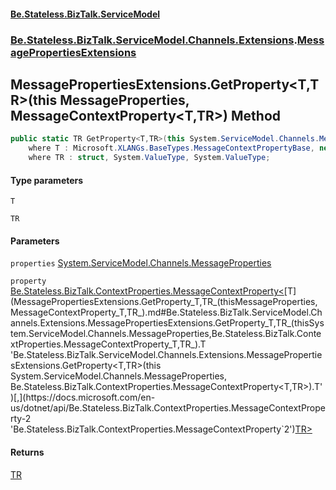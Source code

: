 #### [Be.Stateless.BizTalk.ServiceModel](README.md 'README')
### [Be.Stateless.BizTalk.ServiceModel.Channels.Extensions](Be.Stateless.BizTalk.ServiceModel.Channels.Extensions.md 'Be.Stateless.BizTalk.ServiceModel.Channels.Extensions').[MessagePropertiesExtensions](MessagePropertiesExtensions.md 'Be.Stateless.BizTalk.ServiceModel.Channels.Extensions.MessagePropertiesExtensions')

## MessagePropertiesExtensions.GetProperty<T,TR>(this MessageProperties, MessageContextProperty<T,TR>) Method

```csharp
public static TR GetProperty<T,TR>(this System.ServiceModel.Channels.MessageProperties properties, Be.Stateless.BizTalk.ContextProperties.MessageContextProperty<T,TR> property)
    where T : Microsoft.XLANGs.BaseTypes.MessageContextPropertyBase, new()
    where TR : struct, System.ValueType, System.ValueType;
```
#### Type parameters

<a name='Be.Stateless.BizTalk.ServiceModel.Channels.Extensions.MessagePropertiesExtensions.GetProperty_T,TR_(thisSystem.ServiceModel.Channels.MessageProperties,Be.Stateless.BizTalk.ContextProperties.MessageContextProperty_T,TR_).T'></a>

`T`

<a name='Be.Stateless.BizTalk.ServiceModel.Channels.Extensions.MessagePropertiesExtensions.GetProperty_T,TR_(thisSystem.ServiceModel.Channels.MessageProperties,Be.Stateless.BizTalk.ContextProperties.MessageContextProperty_T,TR_).TR'></a>

`TR`
#### Parameters

<a name='Be.Stateless.BizTalk.ServiceModel.Channels.Extensions.MessagePropertiesExtensions.GetProperty_T,TR_(thisSystem.ServiceModel.Channels.MessageProperties,Be.Stateless.BizTalk.ContextProperties.MessageContextProperty_T,TR_).properties'></a>

`properties` [System.ServiceModel.Channels.MessageProperties](https://docs.microsoft.com/en-us/dotnet/api/System.ServiceModel.Channels.MessageProperties 'System.ServiceModel.Channels.MessageProperties')

<a name='Be.Stateless.BizTalk.ServiceModel.Channels.Extensions.MessagePropertiesExtensions.GetProperty_T,TR_(thisSystem.ServiceModel.Channels.MessageProperties,Be.Stateless.BizTalk.ContextProperties.MessageContextProperty_T,TR_).property'></a>

`property` [Be.Stateless.BizTalk.ContextProperties.MessageContextProperty&lt;](https://docs.microsoft.com/en-us/dotnet/api/Be.Stateless.BizTalk.ContextProperties.MessageContextProperty-2 'Be.Stateless.BizTalk.ContextProperties.MessageContextProperty`2')[T](MessagePropertiesExtensions.GetProperty_T,TR_(thisMessageProperties,MessageContextProperty_T,TR_).md#Be.Stateless.BizTalk.ServiceModel.Channels.Extensions.MessagePropertiesExtensions.GetProperty_T,TR_(thisSystem.ServiceModel.Channels.MessageProperties,Be.Stateless.BizTalk.ContextProperties.MessageContextProperty_T,TR_).T 'Be.Stateless.BizTalk.ServiceModel.Channels.Extensions.MessagePropertiesExtensions.GetProperty<T,TR>(this System.ServiceModel.Channels.MessageProperties, Be.Stateless.BizTalk.ContextProperties.MessageContextProperty<T,TR>).T')[,](https://docs.microsoft.com/en-us/dotnet/api/Be.Stateless.BizTalk.ContextProperties.MessageContextProperty-2 'Be.Stateless.BizTalk.ContextProperties.MessageContextProperty`2')[TR](MessagePropertiesExtensions.GetProperty_T,TR_(thisMessageProperties,MessageContextProperty_T,TR_).md#Be.Stateless.BizTalk.ServiceModel.Channels.Extensions.MessagePropertiesExtensions.GetProperty_T,TR_(thisSystem.ServiceModel.Channels.MessageProperties,Be.Stateless.BizTalk.ContextProperties.MessageContextProperty_T,TR_).TR 'Be.Stateless.BizTalk.ServiceModel.Channels.Extensions.MessagePropertiesExtensions.GetProperty<T,TR>(this System.ServiceModel.Channels.MessageProperties, Be.Stateless.BizTalk.ContextProperties.MessageContextProperty<T,TR>).TR')[&gt;](https://docs.microsoft.com/en-us/dotnet/api/Be.Stateless.BizTalk.ContextProperties.MessageContextProperty-2 'Be.Stateless.BizTalk.ContextProperties.MessageContextProperty`2')

#### Returns
[TR](MessagePropertiesExtensions.GetProperty_T,TR_(thisMessageProperties,MessageContextProperty_T,TR_).md#Be.Stateless.BizTalk.ServiceModel.Channels.Extensions.MessagePropertiesExtensions.GetProperty_T,TR_(thisSystem.ServiceModel.Channels.MessageProperties,Be.Stateless.BizTalk.ContextProperties.MessageContextProperty_T,TR_).TR 'Be.Stateless.BizTalk.ServiceModel.Channels.Extensions.MessagePropertiesExtensions.GetProperty<T,TR>(this System.ServiceModel.Channels.MessageProperties, Be.Stateless.BizTalk.ContextProperties.MessageContextProperty<T,TR>).TR')